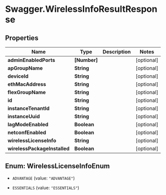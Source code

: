 # Swagger.WirelessInfoResultResponse

## Properties
Name | Type | Description | Notes
------------ | ------------- | ------------- | -------------
**adminEnabledPorts** | **[Number]** |  | [optional] 
**apGroupName** | **String** |  | [optional] 
**deviceId** | **String** |  | [optional] 
**ethMacAddress** | **String** |  | [optional] 
**flexGroupName** | **String** |  | [optional] 
**id** | **String** |  | [optional] 
**instanceTenantId** | **String** |  | [optional] 
**instanceUuid** | **String** |  | [optional] 
**lagModeEnabled** | **Boolean** |  | [optional] 
**netconfEnabled** | **Boolean** |  | [optional] 
**wirelessLicenseInfo** | **String** |  | [optional] 
**wirelessPackageInstalled** | **Boolean** |  | [optional] 


<a name="WirelessLicenseInfoEnum"></a>
## Enum: WirelessLicenseInfoEnum


* `ADVANTAGE` (value: `"ADVANTAGE"`)

* `ESSENTIALS` (value: `"ESSENTIALS"`)




